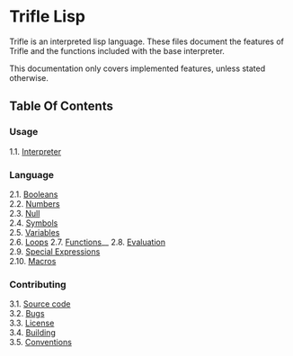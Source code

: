 # Trifle Lisp

Trifle is an interpreted lisp language. These files document the
features of Trifle and the functions included with the base
interpreter.

This documentation only covers implemented features, unless stated
otherwise.

## Table Of Contents

### Usage

1.1. [Interpreter](Interpreter.md)  

### Language

2.1. [Booleans](Booleans.md)  
2.2. [Numbers](Numbers.md)  
2.3. [Null](Null.md)  
2.4. [Symbols](Symbols.md)  
2.5. [Variables](Variables.md)  
2.6. [Loops](Loops.md)
2.7. [Functions](Functions.md)__
2.8. [Evaluation](Evaluation.md)  
2.9. [Special Expressions](Special-Expressions.md)  
2.10. [Macros](Macros.md)  

### Contributing

3.1. [Source code](https://github.com/wilfred/trifle)  
3.2. [Bugs](https://github.com/wilfred/trifle/issues)  
3.3. [License](License.md)  
3.4. [Building](Building.md)  
3.5. [Conventions](Conventions.md)  
